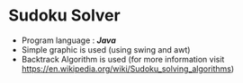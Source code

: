 # Sudoku Solver
- Program language : ***Java***
- Simple graphic is used (using swing and awt)
- Backtrack Algorithm is used (for more information visit https://en.wikipedia.org/wiki/Sudoku_solving_algorithms)
